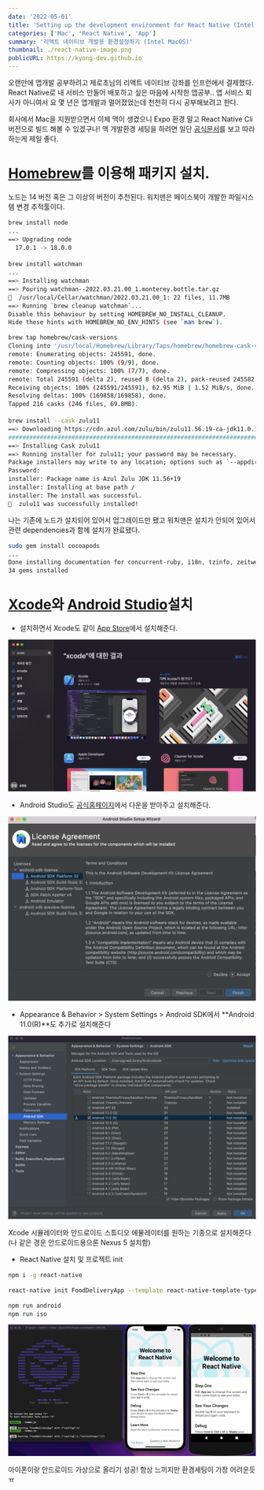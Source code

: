 ```yaml
---
date: '2022-05-01'
title: 'Setting up the development environment for React Native (Intel MacOS)'
categories: ['Mac', 'React Native', 'App']
summary: '리액트 네이티브 개발용 환경설정하기 (Intel MacOS)'
thumbnail: ./react-native-image.png
publicURL: https://kyong-dev.github.io
---
```


오랜만에 앱개발 공부하려고 제로초님의 리액트 네이티브 강좌를 인프런에서 결제했다.
React Native로 내 서비스 만들어 배포하고 싶은 마음에 시작한 앱공부.. 앱 서비스 회사가 아니여서 요 몇 년은 앱개발과 멀어졌었는데 천천히 다시 공부해보려고 한다.

회사에서 Mac을 지원받으면서 이제 맥이 생겼으니 Expo 환경 말고 React Native Cli 버전으로 빌드 해볼 수 있겠구나! 맥 개발환경 세팅을 하려면 일단 <a href="https://reactnative.dev/docs/environment-setup">공식문서</a>를 보고 따라하는게 제일 좋다.

# <a href="https://brew.sh/">Homebrew</a>를 이용해 패키지 설치.

노드는 14 버전 혹은 그 이상의 버전이 추천된다. 워치맨은 페이스북이 개발한 파일시스템 변경 추적툴이다.

```bash
brew install node
...
==> Upgrading node
  17.0.1 -> 18.0.0 

brew install watchman
...
==> Installing watchman
==> Pouring watchman--2022.03.21.00_1.monterey.bottle.tar.gz
🍺  /usr/local/Cellar/watchman/2022.03.21.00_1: 22 files, 11.7MB
==> Running `brew cleanup watchman`...
Disable this behaviour by setting HOMEBREW_NO_INSTALL_CLEANUP.
Hide these hints with HOMEBREW_NO_ENV_HINTS (see `man brew`).
```

```bash
brew tap homebrew/cask-versions
Cloning into '/usr/local/Homebrew/Library/Taps/homebrew/homebrew-cask-versions'...
remote: Enumerating objects: 245591, done.
remote: Counting objects: 100% (9/9), done.
remote: Compressing objects: 100% (7/7), done.
remote: Total 245591 (delta 2), reused 8 (delta 2), pack-reused 245582
Receiving objects: 100% (245591/245591), 62.95 MiB | 1.52 MiB/s, done.
Resolving deltas: 100% (169858/169858), done.
Tapped 216 casks (246 files, 69.8MB).

brew install --cask zulu11
==> Downloading https://cdn.azul.com/zulu/bin/zulu11.56.19-ca-jdk11.0.15-macosx_
######################################################################## 100.0%
==> Installing Cask zulu11
==> Running installer for zulu11; your password may be necessary.
Package installers may write to any location; options such as `--appdir` are ignored.
Password:
installer: Package name is Azul Zulu JDK 11.56+19
installer: Installing at base path /
installer: The install was successful.
🍺  zulu11 was successfully installed!
```
나는 기존에 노드가 설치되어 있어서 업그레이드만 됐고 워치맨은 설치가 안되어 있어서 관련 dependencies과 함께 설치가 완료됐다.


```bash
sudo gem install cocoapods
...
Done installing documentation for concurrent-ruby, i18n, tzinfo, zeitwerk, activesupport, nap, fuzzy_match, httpclient, algoliasearch, ffi, ethon, typhoeus, netrc, public_suffix, addressable, cocoapods-core, claide, cocoapods-deintegrate, cocoapods-downloader, cocoapods-plugins, cocoapods-search, cocoapods-trunk, cocoapods-try, molinillo, atomos, colored2, nanaimo, rexml, xcodeproj, escape, fourflusher, gh_inspector, ruby-macho, cocoapods after 43 seconds
34 gems installed

```
# <a href="https://developer.apple.com/xcode/">Xcode</a>와 <a href="https://developer.android.com/studio">Android Studio</a>설치

- 설치하면서 Xcode도 같이 <a href="https://apps.apple.com/kr/app/xcode/id497799835?mt=12">App Store</a>에서 설치해준다.

![Xcode on App Store](./app-store.png)

- Android Studio도 <a href="https://developer.android.com/studio">공식홈페이지</a>에서 다운을 받아주고 설치해준다.

![Android Studio](./android-studio1.png)

- Appearance & Behavior > System Settings > Android SDK에서 **Android 11.0(R)**도 추가로 설치해준다 

![Android Studio SDK](./android-studio2.png)

Xcode 시뮬레이터와 안드로이드 스튜디오 에뮬레이터를 원하는 기종으로 설치해준다 (나 같은 경운 안드로이드용으론 Nexus 5 설치함)

- React Native 설치 및 프로젝트 init
```bash
npm i -g react-native
```

```bash
react-native init FoodDeliveryApp --template react-native-template-typescript
```

```bash
npm run android
npm run iso
```

![Android Studio SDK](./done.png)

아이폰이랑 안드로이드 가상으로 올리기 성공! 항상 느끼지만 환경세팅이 가장 어려운듯 ㅠ
